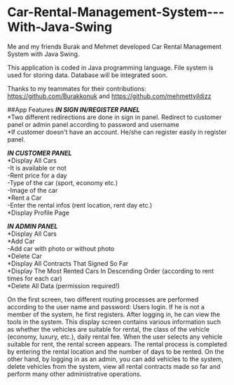 # Car-Rental-Management-System---With-Java-Swing

Me and my friends Burak and Mehmet developed Car Rental Management System with Java Swing. <br />

This application is coded in Java programming language. File system is used for storing data. Database will be integrated soon. <br />

Thanks to my teammates for their contributions: https://github.com/Burakkonuk and https://github.com/mehmettyildizz

##App Features
***IN SIGN IN/REGISTER PANEL***<br />
*Two different redirections are done in sign in panel. Redirect to customer panel or admin panel according to password and username<br />
*If customer doesn't have an account. He/she can register easily in register panel.

***IN CUSTOMER PANEL***<br />
*Display All Cars <br />
-It is available or not <br />
-Rent price for a day <br />
-Type of the car (sport, economy etc.) <br />
-Image of the car <br />
*Rent a Car <br />
-Enter the rental infos (rent location, rent day etc.) <br />
*Display Profile Page <br />


***IN ADMIN PANEL***<br />
*Display All Cars <br />
*Add Car <br />
-Add car with photo or without photo <br />
*Delete Car <br />
*Display All Contracts That Signed So Far <br />
*Display The Most Rented Cars In Descending Order (according to rent times for each car) <br />
*Delete All Data (permission required!) <br />


On the first screen, two different routing processes are performed according to the user name and password:
Users login. If he is not a member of the system, he first registers. After logging in, he can view the tools in the system. This display screen contains various information such as whether the vehicles are suitable for rental, the class of the vehicle (economy, luxury, etc.), daily rental fee. When the user selects any vehicle suitable for rent, the rental screen appears. The rental process is completed by entering the rental location and the number of days to be rented.
On the other hand, by logging in as an admin, you can add vehicles to the system, delete vehicles from the system, view all rental contracts made so far and perform many other administrative operations.
